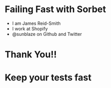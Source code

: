 # Failing Fast with Sorbet

- I am James Reid-Smith
- I work at Shopify
- @sunblaze on Github and Twitter

# Thank You!!

# Keep your tests fast

